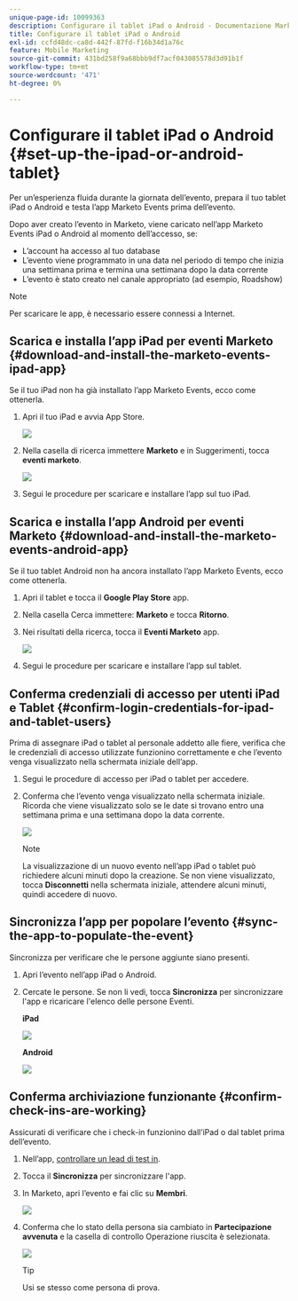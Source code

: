 ```yaml
---
unique-page-id: 10099363
description: Configurare il tablet iPad o Android - Documentazione Marketo - Documentazione del prodotto
title: Configurare il tablet iPad o Android
exl-id: ccfd48dc-ca8d-442f-87fd-f16b34d1a76c
feature: Mobile Marketing
source-git-commit: 431bd258f9a68bbb9df7acf043085578d3d91b1f
workflow-type: tm+mt
source-wordcount: '471'
ht-degree: 0%

---
```


# Configurare il tablet iPad o Android {#set-up-the-ipad-or-android-tablet}

Per un’esperienza fluida durante la giornata dell’evento, prepara il tuo tablet iPad o Android e testa l’app Marketo Events prima dell’evento.

Dopo aver creato l’evento in Marketo, viene caricato nell’app Marketo Events iPad o Android al momento dell’accesso, se:

* L’account ha accesso al tuo database
* L’evento viene programmato in una data nel periodo di tempo che inizia una settimana prima e termina una settimana dopo la data corrente
* L’evento è stato creato nel canale appropriato (ad esempio, Roadshow)

>[!NOTE]
>
>Per scaricare le app, è necessario essere connessi a Internet.

## Scarica e installa l’app iPad per eventi Marketo {#download-and-install-the-marketo-events-ipad-app}

Se il tuo iPad non ha già installato l’app Marketo Events, ecco come ottenerla.

1. Apri il tuo iPad e avvia App Store.

   ![](assets/image2016-4-14-15-3a52-3a19.png)

1. Nella casella di ricerca immettere **Marketo** e in Suggerimenti, tocca **eventi marketo**.

   ![](assets/image2016-4-14-16-3a0-3a3.png)

1. Segui le procedure per scaricare e installare l’app sul tuo iPad.

## Scarica e installa l’app Android per eventi Marketo {#download-and-install-the-marketo-events-android-app}

Se il tuo tablet Android non ha ancora installato l’app Marketo Events, ecco come ottenerla.

1. Apri il tablet e tocca il **Google Play Store** app.
1. Nella casella Cerca immettere: **Marketo** e tocca **Ritorno**.
1. Nei risultati della ricerca, tocca il **Eventi Marketo** app.

   ![](assets/image2016-4-15-14-3a42-3a11.png)

1. Segui le procedure per scaricare e installare l’app sul tablet.

## Conferma credenziali di accesso per utenti iPad e Tablet {#confirm-login-credentials-for-ipad-and-tablet-users}

Prima di assegnare iPad o tablet al personale addetto alle fiere, verifica che le credenziali di accesso utilizzate funzionino correttamente e che l’evento venga visualizzato nella schermata iniziale dell’app.

1. Segui le procedure di accesso per iPad o tablet per accedere.
1. Conferma che l’evento venga visualizzato nella schermata iniziale. Ricorda che viene visualizzato solo se le date si trovano entro una settimana prima e una settimana dopo la data corrente.

   ![](assets/image2016-4-15-15-3a29-3a0.png)

   >[!NOTE]
   >
   >La visualizzazione di un nuovo evento nell’app iPad o tablet può richiedere alcuni minuti dopo la creazione. Se non viene visualizzato, tocca **Disconnetti** nella schermata iniziale, attendere alcuni minuti, quindi accedere di nuovo.

## Sincronizza l’app per popolare l’evento {#sync-the-app-to-populate-the-event}

Sincronizza per verificare che le persone aggiunte siano presenti.

1. Apri l’evento nell’app iPad o Android.
1. Cercate le persone. Se non li vedi, tocca **Sincronizza** per sincronizzare l&#39;app e ricaricare l&#39;elenco delle persone Eventi.

   **iPad**

   ![](assets/image2016-4-12-14-3a25-3a13.png)

   **Android**

   ![](assets/screenshot-2016-04-15-14-14-08-sync-button.png)

## Conferma archiviazione funzionante {#confirm-check-ins-are-working}

Assicurati di verificare che i check-in funzionino dall’iPad o dal tablet prima dell’evento.

1. Nell’app, [controllare un lead di test in](/help/marketo/product-docs/core-marketo-concepts/mobile-apps/event-check-in/check-people-into-your-event-from-your-tablet.md).
1. Tocca il **Sincronizza** per sincronizzare l&#39;app.
1. In Marketo, apri l’evento e fai clic su **Membri**.

   ![](assets/image2016-4-15-15-3a32-3a42.png)

1. Conferma che lo stato della persona sia cambiato in **Partecipazione avvenuta** e la casella di controllo Operazione riuscita è selezionata.

   ![](assets/image2016-4-18-14-3a11-3a36.png)

   >[!TIP]
   >
   >Usi se stesso come persona di prova.
